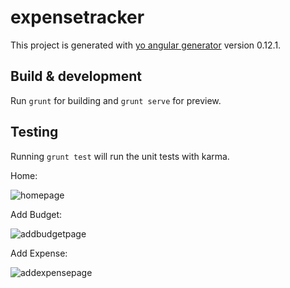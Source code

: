 # expensetracker

This project is generated with [yo angular generator](https://github.com/yeoman/generator-angular)
version 0.12.1.

## Build & development

Run `grunt` for building and `grunt serve` for preview.

## Testing

Running `grunt test` will run the unit tests with karma.

Home: 

![homepage](https://cloud.githubusercontent.com/assets/14990719/11210902/80159294-8d51-11e5-924d-ea36cd848e85.png)


Add Budget:

![addbudgetpage](https://cloud.githubusercontent.com/assets/14990719/11210900/770921f2-8d51-11e5-89e6-10c2893c3778.PNG)


Add Expense:

![addexpensepage](https://cloud.githubusercontent.com/assets/14990719/11210901/7ceb8ccc-8d51-11e5-8bcf-c65355c99e38.PNG)
